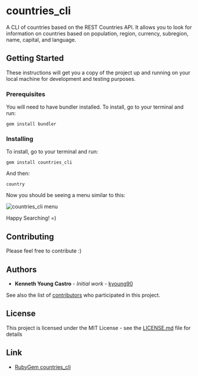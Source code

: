# countries_cli

A CLI of countries based on the REST Countries API. It allows you to look for information on countries based on population, region, currency, subregion, name, capital, and language.

## Getting Started

These instructions will get you a copy of the project up and running on your local machine for development and testing purposes.

### Prerequisites

You will need to have bundler installed. To install, go to your terminal and run:

```
gem install bundler
```

### Installing

To install, go to your terminal and run:

```
gem install countries_cli
```

And then:

```
country
```

Now you should be seeing a menu similar to this: 

![countries_cli menu](https://i.imgur.com/NA7eqEr.png)

Happy Searching! =)

## Contributing

Please feel free to contribute :)

## Authors

* **Kenneth Young Castro** - *Initial work* - [kyoung90](https://github.com/kyoung90)

See also the list of [contributors](https://github.com/kyoung90/country/graphs/contributors) who participated in this project.

## License

This project is licensed under the MIT License - see the [LICENSE.md](LICENSE.md) file for details

## Link

* [RubyGem countries_cli](https://rubygems.org/gems/countries_cli) 